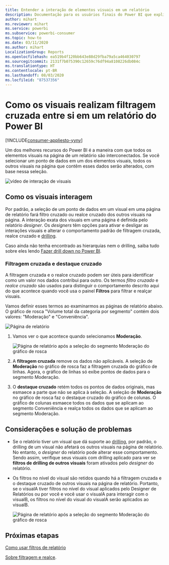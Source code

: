 ```yaml
---
title: Entender a interação de elementos visuais em um relatório
description: Documentação para os usuários finais do Power BI que explica como os visuais interagem em uma página de relatório.
author: mihart
ms.reviewer: mihart
ms.service: powerbi
ms.subservice: powerbi-consumer
ms.topic: how-to
ms.date: 03/11/2020
ms.author: mihart
LocalizationGroup: Reports
ms.openlocfilehash: ea519b4f120bb643e88d29fba79a5ca464030797
ms.sourcegitcommit: 2131f7b075390c12659c76df94a8108226db084c
ms.translationtype: HT
ms.contentlocale: pt-BR
ms.lasthandoff: 08/03/2020
ms.locfileid: "87537356"
---
```

# <a name="how-visuals-cross-filter-each-other-in-a-power-bi-report"></a>Como os visuais realizam filtragem cruzada entre si em um relatório do Power BI

[!INCLUDE[consumer-appliesto-yyny](../includes/consumer-appliesto-yyny.md)]

Um dos melhores recursos do Power BI é a maneira com que todos os elementos visuais na página de um relatório são interconectados. Se você selecionar um ponto de dados em um dos elementos visuais, todos os outros visuais na página que contêm esses dados serão alterados, com base nessa seleção. 

![vídeo de interação de visuais](media/end-user-interactions/interactions.gif)

## <a name="how-visuals-interact-with-each-other"></a>Como os visuais interagem

Por padrão, a seleção de um ponto de dados em um visual em uma página de relatório fará filtro cruzado ou realce cruzado dos outros visuais na página. A interação exata dos visuais em uma página é definida pelo relatório *designer*. Os *designers* têm opções para ativar e desligar as interações visuais e alterar o comportamento padrão de filtragem cruzada, realce cruzado e [drilling](end-user-drill.md). 

Caso ainda não tenha encontrado as hierarquias nem o drilling, saiba tudo sobre eles lendo [Fazer drill down no Power BI](end-user-drill.md). 

### <a name="cross-filtering-and-cross-highlighting"></a>Filtragem cruzada e destaque cruzado

A filtragem cruzada e o realce cruzado podem ser úteis para identificar como um valor nos dados contribui para outro. Os termos *filtro cruzado* e *realce cruzado* são usados para distinguir o comportamento descrito aqui do que acontece quando você usa o painel **Filtros** para filtrar e realçar visuais.  

Vamos definir esses termos ao examinarmos as páginas de relatório abaixo. O gráfico de rosca "Volume total da categoria por segmento" contém dois valores: "Moderação" e "Conveniência". 

![Página de relatório](media/end-user-interactions/power-bi-interactions-before.png)

1. Vamos ver o que acontece quando selecionamos **Moderação**.

    ![Página de relatório após a seleção do segmento Moderação do gráfico de rosca](media/end-user-interactions/power-bi-interactions-after.png)

2. A **filtragem cruzada** remove os dados não aplicáveis. A seleção de **Moderação** no gráfico de rosca faz a filtragem cruzada do gráfico de linhas. Agora, o gráfico de linhas só exibe pontos de dados para o segmento Moderação. 

3. O **destaque cruzado** retém todos os pontos de dados originais, mas esmaece a parte que não se aplica à seleção. A seleção de **Moderação** no gráfico de rosca faz o destaque cruzado do gráfico de colunas. O gráfico de colunas esmaece todos os dados que se aplicam ao segmento Conveniência e realça todos os dados que se aplicam ao segmento Moderação. 


## <a name="considerations-and-troubleshooting"></a>Considerações e solução de problemas
- Se o relatório tiver um visual que dá suporte ao [drilling](end-user-drill.md), por padrão, o drilling de um visual não afetará os outros visuais na página de relatório. No entanto, o *designer* do relatório pode alterar esse comportamento. Sendo assim, verifique seus visuais com drilling aplicado para ver se **filtros de drilling de outros visuais** foram ativados pelo *designer* do relatório.
    
- Os filtros no nível do visual são retidos quando há a filtragem cruzada e o destaque cruzado de outros visuais na página de relatório. Portanto, se o visualA tiver filtros no nível do visual aplicados pelo Designer de Relatórios ou por você e você usar o visualA para interagir com o visualB, os filtros no nível do visual do visualA serão aplicados ao visualB.

    ![Página de relatório após a seleção do segmento Moderação do gráfico de rosca](media/end-user-interactions/power-bi-visual-filters.png)

## <a name="next-steps"></a>Próximas etapas
[Como usar filtros de relatório](../consumer/end-user-report-filter.md)


[Sobre filtragem e realce](end-user-report-filter.md).
